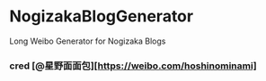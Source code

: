 # NogizakaBlogGenerator
Long Weibo Generator for Nogizaka Blogs
### cred [@星野面面包][https://weibo.com/hoshinominami]
